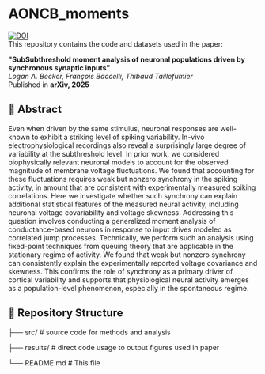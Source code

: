 # AONCB_moments
[![DOI](https://zenodo.org/badge/DOI/10.48550/arXiv.2503.13702.svg)](https://doi.org/10.48550/arXiv.2503.13702)  
This repository contains the code and datasets used in the paper:  

**"SubSubthreshold moment analysis of neuronal populations driven by
synchronous synaptic inputs"**  
_Logan A. Becker, François Baccelli, Thibaud Taillefumier_  
Published in **arXiv, 2025**  
<!---📄 [Paper Link](https://doi.org/your-doi-here) --->

## 📜 Abstract  
Even when driven by the same stimulus, neuronal responses are well-known to exhibit a striking level of spiking variability. In-vivo electrophysiological recordings also reveal a surprisingly large degree of variability at the subthreshold level. In prior work, we considered biophysically relevant neuronal models to account for
the observed magnitude of membrane voltage fluctuations. We found that accounting for these fluctuations requires weak but nonzero synchrony in the spiking activity, in amount that are consistent with experimentally measured spiking correlations. Here we investigate whether such synchrony can explain additional statistical features of the measured neural activity, including neuronal voltage covariability and voltage skewness. Addressing this question involves conducting a generalized moment analysis of conductance-based neurons in
response to input drives modeled as correlated jump processes. Technically, we perform such an analysis using fixed-point techniques from queuing theory that are applicable in the stationary regime of activity. We found that weak but nonzero synchrony can consistently explain the experimentally reported voltage covariance and skewness. This confirms the role of synchrony as a primary driver of cortical variability and supports that physiological neural activity emerges as a population-level phenomenon, especially in the spontaneous regime.
## 📁 Repository Structure  
├── src/ # source code for methods and analysis

├── results/ # direct code usage to output figures used in paper

└── README.md # This file



